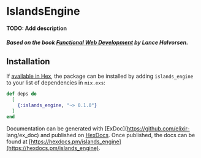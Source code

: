 # IslandsEngine

**TODO: Add description**

##### Based on the book [Functional Web Development](https://pragprog.com/book/lhelph/functional-web-development-with-elixir-otp-and-phoenix) by Lance Halvorsen.

## Installation

If [available in Hex](https://hex.pm/docs/publish), the package can be installed
by adding `islands_engine` to your list of dependencies in `mix.exs`:

```elixir
def deps do
  [
    {:islands_engine, "~> 0.1.0"}
  ]
end
```

Documentation can be generated with [ExDoc](https://github.com/elixir-
lang/ex_doc) and published on [HexDocs](https://hexdocs.pm). Once published, the
docs can be found at
[https://hexdocs.pm/islands_engine](https://hexdocs.pm/islands_engine).

